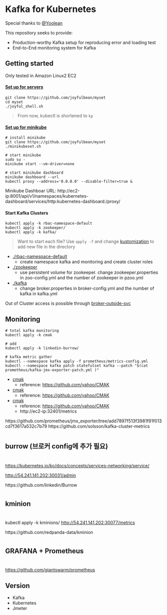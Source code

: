# Kafka for Kubernetes

Special thanks to [@Yoolean](https://github.com/Yolean/kubernetes-kafka/issues/82#issuecomment-337532548)

This repository seeks to provide:
 * Production-worthy Kafka setup for reproducing error and loading test 
 * End-to-End monitoring system for Kafka

## Getting started

Only tested in Amazon Linux2 EC2

#### [Set up for servers](https://github.com/joyfulbean/myset/blob/master/joyful_shell.sh)

```
git clone https://github.com/joyfulbean/myset
cd myset
./joyful_shell.sh
```
>From now, kubectl is shortened to `kp`

#### [Set up for minikube](https://github.com/joyfulbean/myset/blob/master/minikubeset.sh)

```
# install minikube
git clone https://github.com/joyfulbean/myset
./minikubeset.sh

# start minikube
sudo su - 
minikube start --vm-driver=none

# start minikube dashboard
minikube dashboard --url
kubectl proxy --address='0.0.0.0' --disable-filter=true &
```
Minikube Dashboar URL: http://ec2-ip:8001/api/v1/namespaces/kubernetes-dashboard/services/http:kubernetes-dashboard:/proxy/

#### Start Kafka Clusters 

```
kubectl apply -k rbac-namespace-default
kubectl apply -k zookeeper/
kubectl apply -k kafka/
```
> Want to start each file? Use `apply -f` and change [kustomization](https://kubectl.docs.kubernetes.io/pages/app_customization/introduction.html) to add new file in the directory

 * [./rbac-namespace-default](./rbac-namespace-default/)
   * create namespace kafka and monitoring and create cluster roles
 * [./zookeeper](./zookeeper/)
   * use persistent volume for zookeeper. change zookeeper.properties in zoo-config.yml and the number of zookeeper in pzoo.yml
 * [./kafka](./kafka/)
   * change broker.properties in broker-config.yml and the number of kafka in kafka.yml
   
Out of Cluster access is possible through [broker-outside-svc](https://github.com/joyfulbean/kube-kafka-monitoring/blob/master/kafka/outside-1.yml)


## Monitoring

```
# total kafka monitoring
kubectl apply -k cmak

# add 
kubectl apply -k linkedin-burrow/

# kafka metric gather
kubectl --namespace kafka apply -f prometheus/metrics-config.yml
kubectl --namespace kafka patch statefulset kafka --patch "$(cat prometheus/kafka-jmx-exporter-patch.yml )"

```

 * [cmak](./cmak/)
   * reference: https://github.com/yahoo/CMAK
 * [cmak](./cmak/)
   * reference: https://github.com/yahoo/CMAK
 * [cmak](./cmak/)
   * reference: https://github.com/yahoo/CMAK
   * http://ec2-ip:32401/metrics

<open-source>
https://github.com/prometheus/jmx_exporter/tree/add7897f513f3981f91f013cd7f3617a532c7b79
https://github.com/solsson/kafka-cluster-metrics

#
## burrow (브로커 config에 추가 필요)
#

https://kubernetes.io/ko/docs/concepts/services-networking/service/

http://54.241.141.202:30031/admin

<opensource>
https://github.com/linkedin/Burrow

#
## kminion
#
kubectl apply -k kminions/
http://54.241.141.202:30077/metrics

<opensource>
https://github.com/redpanda-data/kminion

#
## GRAFANA + Prometheus
# 
https://github.com/giantswarm/prometheus



## Version

 * Kafka
 * Kubernetes
 * Jmeter
